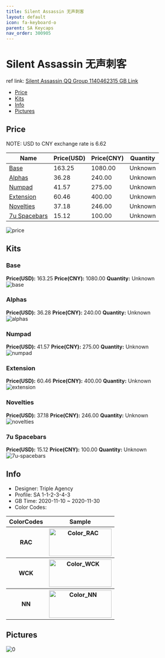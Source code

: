 ```yaml
---
title: Silent Assassin 无声刺客
layout: default
icon: fa-keyboard-o
parent: SA Keycaps
nav_order: 300905
---
```


# Silent Assassin 无声刺客

ref link: [Silent Assassin QQ Group 1140462315 GB Link]()

* [Price](#price)
* [Kits](#kits)
* [Info](#info)
* [Pictures](#pictures)

## Price

NOTE: USD to CNY exchange rate is 6.62

| Name          | Price(USD)   |  Price(CNY) | Quantity |
| ------------- | ------------ |  ---------- | -------- |
|[Base](#base)|163.25|1080.00|Unknown|
|[Alphas](#alphas)|36.28|240.00|Unknown|
|[Numpad](#numpad)|41.57|275.00|Unknown|
|[Extension](#extension)|60.46|400.00|Unknown|
|[Novelties](#novelties)|37.18|246.00|Unknown|
|[7u Spacebars](#7u-spacebars)|15.12|100.00|Unknown|

<img src="{{ 'assets/images/sa-keycaps/Silent-Assassin/price.jpg' | relative_url }}" alt="price" class="image featured">

## Kits
### Base  
**Price(USD):** 163.25	**Price(CNY):** 1080.00	**Quantity:** Unknown  
<img src="{{ 'assets/images/sa-keycaps/Silent-Assassin/kits_pics/base.jpg' | relative_url }}" alt="base" class="image featured">

### Alphas  
**Price(USD):** 36.28	**Price(CNY):** 240.00	**Quantity:** Unknown  
<img src="{{ 'assets/images/sa-keycaps/Silent-Assassin/kits_pics/alphas.jpg' | relative_url }}" alt="alphas" class="image featured">

### Numpad  
**Price(USD):** 41.57	**Price(CNY):** 275.00	**Quantity:** Unknown  
<img src="{{ 'assets/images/sa-keycaps/Silent-Assassin/kits_pics/numpad.jpg' | relative_url }}" alt="numpad" class="image featured">

### Extension  
**Price(USD):** 60.46	**Price(CNY):** 400.00	**Quantity:** Unknown  
<img src="{{ 'assets/images/sa-keycaps/Silent-Assassin/kits_pics/extension.jpg' | relative_url }}" alt="extension" class="image featured">

### Novelties  
**Price(USD):** 37.18	**Price(CNY):** 246.00	**Quantity:** Unknown  
<img src="{{ 'assets/images/sa-keycaps/Silent-Assassin/kits_pics/novelties.jpg' | relative_url }}" alt="novelties" class="image featured">

### 7u Spacebars  
**Price(USD):** 15.12	**Price(CNY):** 100.00	**Quantity:** Unknown  
<img src="{{ 'assets/images/sa-keycaps/Silent-Assassin/kits_pics/7u-spacebars.jpg' | relative_url }}" alt="7u-spacebars" class="image featured">

## Info
* Designer: Triple Agency  
* Profile: SA 1-1-2-3-4-3  
* GB Time: 2020-11-10 ~ 2020-11-30  
* Color Codes:  

<table style="width:100%">
  <tr>
    <th>ColorCodes</th>
    <th>Sample</th>
  </tr>  <tr>
    <th>RAC</th>
    <th><img src="{{ 'assets/images/sa-keycaps/SP_ColorCodes/abs/SP_Abs_ColorCodes_RAC.png' | relative_url }}" alt="Color_RAC" height="75" width="170"></th>
  </tr>
  <tr>
    <th>WCK</th>
    <th><img src="{{ 'assets/images/sa-keycaps/SP_ColorCodes/abs/SP_Abs_ColorCodes_WCK.png' | relative_url }}" alt="Color_WCK" height="75" width="170"></th>
  </tr>
  <tr>
    <th>NN</th>
    <th><img src="{{ 'assets/images/sa-keycaps/SP_ColorCodes/abs/SP_Abs_ColorCodes_NN.png' | relative_url }}" alt="Color_NN" height="75" width="170"></th>
  </tr>
</table>

## Pictures  
<img src="{{ 'assets/images/sa-keycaps/Silent-Assassin/rendering_pics/0.jpg' | relative_url }}" alt="0" class="image featured">
